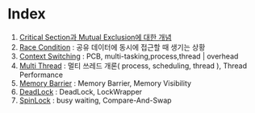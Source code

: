 # Index
1. [Critical Section과 Mutual Exclusion에 대한 개념](1_CriticalSection_MutualExclusion.md)
2. [Race Condition](2_RaceCondition.md) : 공유 데이터에 동시에 접근할 때 생기는 상황
3. [Context Switching](3_ContextSwitching.md) : PCB, multi-tasking,process,thread | overhead
4. [Multi Thread](4_Multi_Thread.md) : 멀티 쓰레드 개론( process, scheduling, thread ), Thread Performance
5. [Memory Barrier](5_MemoryBarrier.md) : Memory Barrier, Memory Visibility
6. [DeadLock](6_DeadLock.md) : DeadLock, LockWrapper
7. [SpinLock](7_SpinLock.md) : busy waiting, Compare-And-Swap